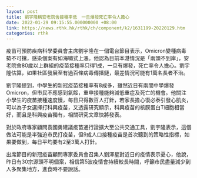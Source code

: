 ```yaml
---
layout: post
title: 劉宇隆稱安老院舍接種率低　一旦爆發死亡率令人擔心
date: 2022-01-29 09:15:55.000000000 +08:00
link: https://news.rthk.hk/rthk/ch/component/k2/1631199-20220129.htm
categories: rthk
---
```


疫苗可預防疾病科學委員會主席劉宇隆在一個電台節目表示，Omicron變種病毒勢不可擋，感染個案有如海嘯式上漲。他認為目前本港情況是「兩頭不到岸」，安老院舍80歲以上群組的疫苗接種率只得1成，一旦有爆發，死亡率令人擔心。劉宇隆估算，如果社區發展至有過百條病毒傳播鏈，最差情況可能有1萬名長者不治。

劉宇隆提到，中學生的新冠疫苗接種率有8成多，雖然近日有兩間中學爆發Omicron，但市民不應感到氣餒，重申接種能夠減低重症及死亡的機會。他關注小學生的疫苗接種速度慢，每日只得數百人打針，若家長擔心復必泰引發心肌炎，可以為子女選擇打科興疫苗，又透露研究顯示，科興疫苗的核膜蛋白T細胞相當好，而且是科興疫苗獨有，相關研究文章快將發表。

對於政府專家顧問袁國勇建議疫苗通行證擴大至公共交通工具，劉宇隆表示，這個做法可能是半強迫市民打疫苗，但9成人口接種疫苗是首次聽到的策略性指標，如果要做到，每日平均要有2至3萬人打針。

出席節目的新冠疫苗顧問專家委員會召集人劉澤星對近日的疫情表示憂心，他說，昨日有30宗源頭不明個案，相信第5波疫情會持續較長時間，呼籲市民盡量減少到人多聚集地方，進食時不要說話。
